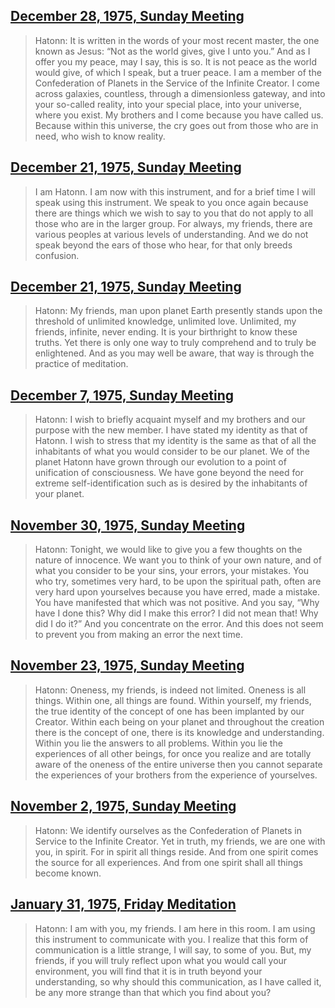 ## [December 28, 1975, Sunday Meeting](en/1975/1975_1228)


> Hatonn: It is written in the words of your most recent master, the one known as Jesus: “Not as the world gives, give I unto you.” And as I offer you my peace, may I say, this is so. It is not peace as the world would give, of which I speak, but a truer peace. I am a member of the Confederation of Planets in the Service of the Infinite Creator. I come across galaxies, countless, through a dimensionless gateway, and into your so-called reality, into your special place, into your universe, where you exist. My brothers and I come because you have called us. Because within this universe, the cry goes out from those who are in need, who wish to know reality.

[<i class="fas fa-file-pdf"></i>](http://llresearch.org/transcripts/issues/1975/1975_1228.pdf) [<i class="fas fa-external-link-alt"></i>](http://llresearch.org/transcripts/issues/1975/1975_1228.aspx)
 

## [December 21, 1975, Sunday Meeting](en/1975/1975_1221_2)


> I am Hatonn. I am now with this instrument, and for a brief time I will speak using this instrument. We speak to you once again because there are things which we wish to say to you that do not apply to all those who are in the larger group. For always, my friends, there are various peoples at various levels of understanding. And we do not speak beyond the ears of those who hear, for that only breeds confusion.

[<i class="fas fa-file-pdf"></i>](http://llresearch.org/transcripts/issues/1975/1975_1221_2.pdf) [<i class="fas fa-external-link-alt"></i>](http://llresearch.org/transcripts/issues/1975/1975_1221_2.aspx)
 

## [December 21, 1975, Sunday Meeting](en/1975/1975_1221_1)


> Hatonn: My friends, man upon planet Earth presently stands upon the threshold of unlimited knowledge, unlimited love. Unlimited, my friends, infinite, never ending. It is your birthright to know these truths. Yet there is only one way to truly comprehend and to truly be enlightened. And as you may well be aware, that way is through the practice of meditation.

[<i class="fas fa-file-pdf"></i>](http://llresearch.org/transcripts/issues/1975/1975_1221_1.pdf) [<i class="fas fa-external-link-alt"></i>](http://llresearch.org/transcripts/issues/1975/1975_1221_1.aspx)
 

## [December 7, 1975, Sunday Meeting](en/1975/1975_1207)


> Hatonn: I wish to briefly acquaint myself and my brothers and our purpose with the new member. I have stated my identity as that of Hatonn. I wish to stress that my identity is the same as that of all the inhabitants of what you would consider to be our planet. We of the planet Hatonn have grown through our evolution to a point of unification of consciousness. We have gone beyond the need for extreme self-identification such as is desired by the inhabitants of your planet.

[<i class="fas fa-file-pdf"></i>](http://llresearch.org/transcripts/issues/1975/1975_1207.pdf) [<i class="fas fa-external-link-alt"></i>](http://llresearch.org/transcripts/issues/1975/1975_1207.aspx)
 

## [November 30, 1975, Sunday Meeting](en/1975/1975_1130)


> Hatonn: Tonight, we would like to give you a few thoughts on the nature of innocence. We want you to think of your own nature, and of what you consider to be your sins, your errors, your mistakes. You who try, sometimes very hard, to be upon the spiritual path, often are very hard upon yourselves because you have erred, made a mistake. You have manifested that which was not positive. And you say, “Why have I done this? Why did I make this error? I did not mean that! Why did I do it?” And you concentrate on the error. And this does not seem to prevent you from making an error the next time.

[<i class="fas fa-file-pdf"></i>](http://llresearch.org/transcripts/issues/1975/1975_1130.pdf) [<i class="fas fa-external-link-alt"></i>](http://llresearch.org/transcripts/issues/1975/1975_1130.aspx)
 

## [November 23, 1975, Sunday Meeting](en/1975/1975_1123)


> Hatonn: Oneness, my friends, is indeed not limited. Oneness is all things. Within one, all things are found. Within yourself, my friends, the true identity of the concept of one has been implanted by our Creator. Within each being on your planet and throughout the creation there is the concept of one, there is its knowledge and understanding. Within you lie the answers to all problems. Within you lie the experiences of all other beings, for once you realize and are totally aware of the oneness of the entire universe then you cannot separate the experiences of your brothers from the experience of yourselves.

[<i class="fas fa-file-pdf"></i>](http://llresearch.org/transcripts/issues/1975/1975_1123.pdf) [<i class="fas fa-external-link-alt"></i>](http://llresearch.org/transcripts/issues/1975/1975_1123.aspx)
 

## [November 2, 1975, Sunday Meeting](en/1975/1975_1102)


> Hatonn: We identify ourselves as the Confederation of Planets in Service to the Infinite Creator. Yet in truth, my friends, we are one with you, in spirit. For in spirit all things reside. And from one spirit comes the source for all experiences. And from one spirit shall all things become known.

[<i class="fas fa-file-pdf"></i>](http://llresearch.org/transcripts/issues/1975/1975_1102.pdf) [<i class="fas fa-external-link-alt"></i>](http://llresearch.org/transcripts/issues/1975/1975_1102.aspx)
 

## [January 31, 1975, Friday Meditation](en/1975/1975_0131)


> Hatonn:  I am with you, my friends. I am here in this room. I am using this instrument to communicate with you. I realize that this form of communication is a little strange, I will say, to some of you. But, my friends, if you will truly reflect upon what you would call your environment, you will find that it is in truth beyond your understanding, so why should this communication, as I have called it, be any more strange than that which you find about you?

[<i class="fas fa-file-pdf"></i>](http://llresearch.org/transcripts/issues/1975/1975_0131.pdf) [<i class="fas fa-external-link-alt"></i>](http://llresearch.org/transcripts/issues/1975/1975_0131.aspx)
 